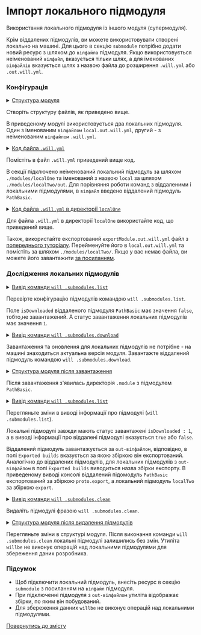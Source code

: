 # Імпорт локального підмодуля

Використання локального підмодуля із іншого модуля (супермодуля).

Крім віддалених підмодулів, ви можете використовувати створені локально на машині. Для цього в секцію `submodule` потрібно додати новий ресурс з шляхом до `вілфайла` підмодуля. Якщо використовується неіменований `вілфайл`, вказується тільки шлях, а для іменованих `вілфайлів` вказується шлях з назвою файла до розширення `.will.yml` або `.out.will.yml`.   

### Конфігурація

<details>
  <summary><u>Структура модуля</u></summary>

```
localSubmodule
        ├── modules
        │      ├── localOne
        │      │     └── .will.yml
        │      │
        │      └── localTwo
        │             └── local.out.will.yml
        └── .will.yml       

```

</details>

Створіть структуру файлів, як приведено вище.  

В приведеному модулі використовується два локальних підмодуля. Один з іменованим `вілфайлом` `local.out.will.yml`, другий - з неіменованим `вілфайлом` `.will.yml`. 

<details>
  <summary><u>Код файла <code>.will.yml</code></u></summary>

```yaml
about :

  name : 'local.import'
  description : 'To use local modules'
  version : 0.0.1

submodule :

  PathBasic : git+https:///github.com/Wandalen/wPathBasic.git/out/wPathBasic#master
  localOne : ./modules/localOne/
  localTwo : ./modules/localTwo/local

```

</details>

Помістіть в файл `.will.yml` приведений вище код.

В секції підключено неіменований локальний підмодуль за шляхом `./modules/localOne` та іменований з назвою `local` за шляхом `./modules/localTwo/out`. Для порівняння роботи команд з віддаленими і локальними підмодулями, в `вілфайл` введено віддалений підмодуль `PathBasic`.  

<details>
  <summary><u>Код файла <code>.will.yml</code> в директорії <code>localOne</code></u></summary>

```yaml
about :
  name : exportModule
  description : "To export single file"
  version : 0.0.1

path :
  in : '.'
  out : 'out'
  fileToExport : 'fileToExport'

step  :
  export.single :
    inherit : module.export
    export : path::fileToExport
    tar : 0

build :
  export.single :
    criterion :
      default : 1
      export : 1
    steps :
      - export.single

```

</details>

Для файла `.will.yml` в директорії `localOne` використайте код, що приведений вище.

Також, використайте експортований `exportModule.out.will.yml` файл з [попереднього туторіалу](ModuleExport.md). Перейменуйте його в `local.out.will.yml` та помістіть за шляхом `./modules/localTwo/`. Якщо у вас немає файла, ви можете його завантажити [за посиланням]( https://github.com/Wandalen/willbe/tree/master/sample/submodulesLocal/modules/localTwo/out/).   

### Дослідження локальних підмодулів

<details>
  <summary><u>Вивід команди <code>will .submodules.list</code></u></summary>

```
[user@user ~]$ will .submodules.list
...
submodule::PathBasic
  path : git+https:///github.com/Wandalen/wPathBasic.git/out/wPathBasic#master
  isDownloaded : false
  Exported builds : []
submodule::localOne
  path : ./local.modules/localOne/
  isDownloaded : 1
  Exported builds : []
submodule::localTwo
  path : ./local.modules/localTwo/out/local
  isDownloaded : 1
  Exported builds : [ 'export' ]

```

</details>

Перевірте конфігурацію підмодулів командою `will .submodules.list`.   

Поле `isDownloaded` віддаленого підмодуля `PathBasic` має значення `false`, тобто,не завантажений. А статус завантаження локальних підмодулів має значення `1`.

<details>
  <summary><u>Вивід команди <code>will .submodules.download</code></u></summary>

```
[user@user ~]$ will .submodules.download
...
   + module::PathBasic was downloaded in 4.872s
 + 1/3 submodule(s) of module::local.import were downloaded in 4.877s

```

</details>

Завантаження та оновлення для локальних підмодулів не потрібне - на машині знаходиться актуальна версія модуля. Завантажте віддалений підмодуль командою `will .submodules.download`.

<details>
  <summary><u>Структура модуля після завантаження</u></summary>

```
.
├── .modules
│      └── PathBasic
├── modules
│      ├── localOne
│      │     └── .will.yml
│      │
│      └── localTwo
│             └── out
└── .will.yml      └── local.out.will.yml

```

</details>

Після завантаження з'явилась директорія `.module` з підмодулем `PathBasic`.    

<details>
  <summary><u>Вивід команди <code>will .submodules.list</code></u></summary>

```
[user@user ~]$ will .submodules.list
...
submodule::PathBasic
  path : git+https:///github.com/Wandalen/wPathBasic.git/out/wPathBasic#master
  isDownloaded : true
  Exported builds : [ 'proto.export' ]
submodule::localOne
  path : ./local.modules/localOne/
  isDownloaded : 1
  Exported builds : []
submodule::localTwo
  path : ./local.modules/localTwo/out/local
  isDownloaded : 1
  Exported builds : [ 'export' ]

```

</details>

Перегляньте зміни в виводі інформації про підмодулі (`will .submodules.list`).

Локальні підмодулі завжди мають статус завантажені `isDownloaded : 1`, a в виводі інформації про віддалені підмодулі вказується `true` або `false`.  

Віддалений підмодуль завантажується за `out-вілфайлом`, відповідно, в полі `Exported builds` вказується за якою збіркою він експортований. Аналогічно до віддалених підмодулів, для локальних підмодулів з `out-вілфайлом` в полі `Exported builds` виводиться назва збірки експорту. В приведеному виводі консолі віддалений підомодуль `PathBasic` експортований за збіркою `proto.export`, а локальний підмодуль `localTwo` за збіркою `export`.   

<details>
  <summary><u>Вивід команди <code>will .submodules.clean</code></u></summary>

```
[user@user ~]$ will .submodules.clean
...
- Clean deleted 93 file(s) in 0.385s

```

</details>

Видаліть підмодулі фразою `will .submodules.clean`. 

<details>
  <summary><u>Структура модуля після видалення підмодулів</u></summary>

```
.
├── modules
│      ├── localOne
│      │     └── .will.yml
│      │
│      └── localTwo
│             └── out
└── .will.yml      └── local.out.will.yml

```

</details>

Перегляньте зміни в структурі модуля. Після виконання команди `will .submodules.clean` локальні підмодулі залишились без змін. Утиліта `willbe` не виконує операцій над локальними підмодулями для збереження даних розробника.

### Підсумок

- Щоб підключити локальний підмодуль, внесіть ресурс в секцію `submodule` з посиланням на `вілфайл` підмодуля.  
- При підключенні підмодуля з `out-вілфайлом` утиліта відображає збірки, по яким він побудований.
- Для збереження данних `willbe` не виконує операцій над локальними підмодулями.  

[Повернутись до змісту](../README.md#tutorials)
